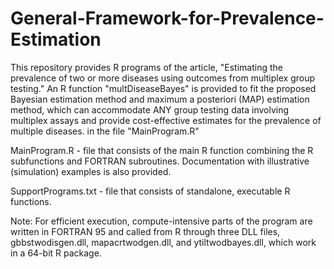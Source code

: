 # General-Framework-for-Prevalence-Estimation

This repository provides R programs of the article, "Estimating the prevalence of two or more diseases using outcomes from multiplex group testing." An R function "multDiseaseBayes" is provided to fit the proposed Bayesian estimation method and maximum a posteriori (MAP) estimation method, which can accommodate ANY group testing data involving multiplex assays and provide cost-effective estimates for the prevalence of multiple diseases.  in the file "MainProgram.R"

MainProgram.R - file that consists of the main R function combining the R subfunctions and FORTRAN subroutines. Documentation with illustrative (simulation) examples is also provided. 

SupportPrograms.txt - file that consists of standalone, executable R functions.

Note: For efficient execution, compute-intensive parts of the program are written in FORTRAN 95 and called from R through three DLL files, gbbstwodisgen.dll, mapacrtwodgen.dll, and ytiltwodbayes.dll, which work in a 64-bit R package. 


